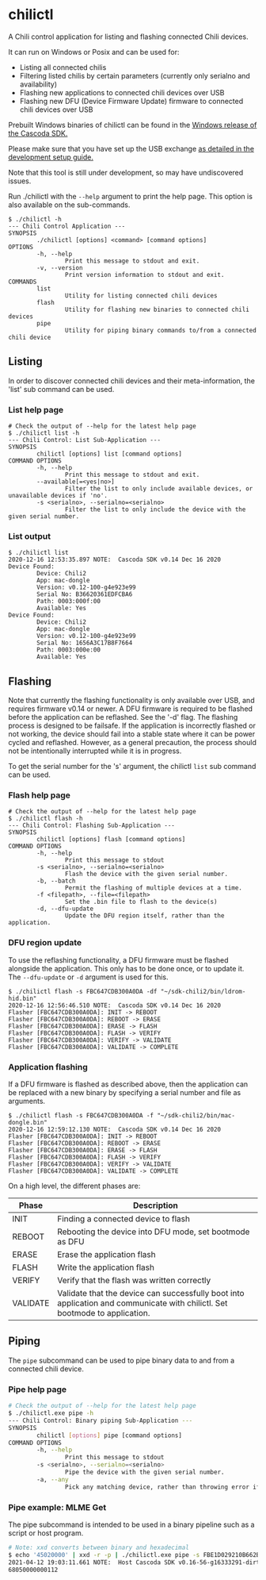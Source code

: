 # chilictl

A Chili control application for listing and flashing connected Chili devices.

It can run on Windows or Posix and can be used for:
- Listing all connected chilis
- Filtering listed chilis by certain parameters (currently only serialno and availability)
- Flashing new applications to connected chili devices over USB
- Flashing new DFU (Device Firmware Update) firmware to connected chili devices over USB

Prebuilt Windows binaries of chilictl can be found in the [Windows release of the Cascoda SDK.](https://github.com/Cascoda/cascoda-sdk/releases/)

Please make sure that you have set up the USB exchange [as detailed in the development setup guide.](../../../docs/guides/development-setup.md)

Note that this tool is still under development, so may have undiscovered issues.

Run ./chilictl with the ``--help`` argument to print the help page. This option is also available on the sub-commands.

```
$ ./chilictl -h
--- Chili Control Application ---
SYNOPSIS
        ./chilictl [options] <command> [command options]
OPTIONS
        -h, --help
                Print this message to stdout and exit.
        -v, --version
                Print version information to stdout and exit.
COMMANDS
        list
                Utility for listing connected chili devices
        flash
                Utility for flashing new binaries to connected chili devices
        pipe
                Utility for piping binary commands to/from a connected chili device
```

## Listing

In order to discover connected chili devices and their meta-information, the 'list' sub command can be used.

### List help page

```
# Check the output of --help for the latest help page
$ ./chilictl list -h
--- Chili Control: List Sub-Application ---
SYNOPSIS
        chilictl [options] list [command options]
COMMAND OPTIONS
        -h, --help
                Print this message to stdout and exit.
        --available[=<yes|no>]
                Filter the list to only include available devices, or unavailable devices if 'no'.
        -s <serialno>, --serialno=<serialno>
                Filter the list to only include the device with the given serial number.
```

### List output

```
$ ./chilictl list
2020-12-16 12:53:35.897 NOTE:  Cascoda SDK v0.14 Dec 16 2020
Device Found:
        Device: Chili2
        App: mac-dongle
        Version: v0.12-100-g4e923e99
        Serial No: B36620361EDFCBA6
        Path: 0003:000f:00
        Available: Yes
Device Found:
        Device: Chili2
        App: mac-dongle
        Version: v0.12-100-g4e923e99
        Serial No: 1656A3C17B8F7664
        Path: 0003:000e:00
        Available: Yes
```

## Flashing

Note that currently the flashing functionality is only available over USB, and requires firmware v0.14 or newer.
A DFU firmware is required to be flashed before the application can be reflashed. See the '-d' flag.
The flashing process is designed to be failsafe. If the application is incorrectly flashed or not working, the device
should fail into a stable state where it can be power cycled and reflashed. However, as a general precaution, the process
should not be intentionally interrupted while it is in progress.

To get the serial number for the 's' argument, the chilictl ``list`` sub command can be used.

### Flash help page

```
# Check the output of --help for the latest help page
$ ./chilictl flash -h
--- Chili Control: Flashing Sub-Application ---
SYNOPSIS
        chilictl [options] flash [command options]
COMMAND OPTIONS
        -h, --help
                Print this message to stdout
        -s <serialno>, --serialno=<serialno>
                Flash the device with the given serial number.
        -b, --batch
                Permit the flashing of multiple devices at a time.
        -f <filepath>, --file=<filepath>
                Set the .bin file to flash to the device(s)
        -d, --dfu-update
                Update the DFU region itself, rather than the application.
```

### DFU region update

To use the reflashing functionality, a DFU firmware must be flashed alongside the application. This only has to be done once, or to update it. The ``--dfu-update`` or ``-d`` argument is used for this.

```
$ ./chilictl flash -s FBC647CDB300A0DA -df "~/sdk-chili2/bin/ldrom-hid.bin"
2020-12-16 12:56:46.510 NOTE:  Cascoda SDK v0.14 Dec 16 2020
Flasher [FBC647CDB300A0DA]: INIT -> REBOOT
Flasher [FBC647CDB300A0DA]: REBOOT -> ERASE
Flasher [FBC647CDB300A0DA]: ERASE -> FLASH
Flasher [FBC647CDB300A0DA]: FLASH -> VERIFY
Flasher [FBC647CDB300A0DA]: VERIFY -> VALIDATE
Flasher [FBC647CDB300A0DA]: VALIDATE -> COMPLETE
```

### Application flashing

If a DFU firmware is flashed as described above, then the application can be replaced with a new binary by specifying a serial number
and file as arguments.

```
$ ./chilictl flash -s FBC647CDB300A0DA -f "~/sdk-chili2/bin/mac-dongle.bin"
2020-12-16 12:59:12.130 NOTE:  Cascoda SDK v0.14 Dec 16 2020
Flasher [FBC647CDB300A0DA]: INIT -> REBOOT
Flasher [FBC647CDB300A0DA]: REBOOT -> ERASE
Flasher [FBC647CDB300A0DA]: ERASE -> FLASH
Flasher [FBC647CDB300A0DA]: FLASH -> VERIFY
Flasher [FBC647CDB300A0DA]: VERIFY -> VALIDATE
Flasher [FBC647CDB300A0DA]: VALIDATE -> COMPLETE
```

On a high level, the different phases are:

| Phase    | Description |
| -------- | ----------- |
| INIT     | Finding a connected device to flash
| REBOOT   | Rebooting the device into DFU mode, set bootmode as DFU
| ERASE    | Erase the application flash
| FLASH    | Write the application flash
| VERIFY   | Verify that the flash was written correctly
| VALIDATE | Validate that the device can successfully boot into application and communicate with chilictl. Set bootmode to application.

## Piping

The ``pipe`` subcommand can be used to pipe binary data to and from a connected chili device.

### Pipe help page

```bash
# Check the output of --help for the latest help page
$ ./chilictl.exe pipe -h
--- Chili Control: Binary piping Sub-Application ---
SYNOPSIS
        chilictl [options] pipe [command options]
COMMAND OPTIONS
        -h, --help
                Print this message to stdout
        -s <serialno>, --serialno=<serialno>
                Pipe the device with the given serial number.
        -a, --any
                Pick any matching device, rather than throwing error if more than one match.
```

### Pipe example: MLME Get

The pipe subcommand is intended to be used in a binary pipeline such as a script or host program.

```bash
# Note: xxd converts between binary and hexadecimal
$ echo '45020000' | xxd -r -p | ./chilictl.exe pipe -s FBE1D029210B662B | xxd -p
2021-04-12 19:03:11.661 NOTE:  Host Cascoda SDK v0.16-56-g16333291-dirty Apr 12 2021
68050000000112
```